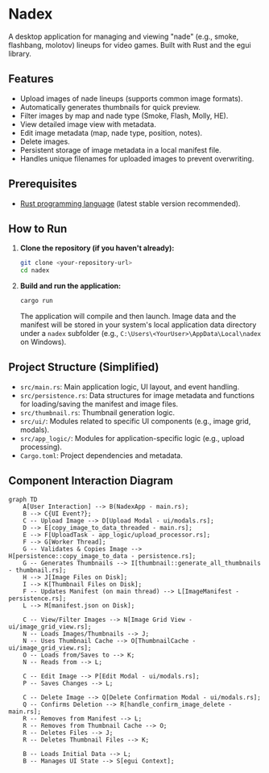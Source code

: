 # Nadex

A desktop application for managing and viewing "nade" (e.g., smoke, flashbang, molotov) lineups for video games. Built with Rust and the egui library.

## Features

*   Upload images of nade lineups (supports common image formats).
*   Automatically generates thumbnails for quick preview.
*   Filter images by map and nade type (Smoke, Flash, Molly, HE).
*   View detailed image view with metadata.
*   Edit image metadata (map, nade type, position, notes).
*   Delete images.
*   Persistent storage of image metadata in a local manifest file.
*   Handles unique filenames for uploaded images to prevent overwriting.

## Prerequisites

*   [Rust programming language](https://www.rust-lang.org/tools/install) (latest stable version recommended).

## How to Run

1.  **Clone the repository (if you haven't already):**
    ```bash
    git clone <your-repository-url>
    cd nadex
    ```

2.  **Build and run the application:**
    ```bash
    cargo run
    ```

    The application will compile and then launch. Image data and the manifest will be stored in your system's local application data directory under a `nadex` subfolder (e.g., `C:\Users\<YourUser>\AppData\Local\nadex` on Windows).

## Project Structure (Simplified)

*   `src/main.rs`: Main application logic, UI layout, and event handling.
*   `src/persistence.rs`: Data structures for image metadata and functions for loading/saving the manifest and image files.
*   `src/thumbnail.rs`: Thumbnail generation logic.
*   `src/ui/`: Modules related to specific UI components (e.g., image grid, modals).
*   `src/app_logic/`: Modules for application-specific logic (e.g., upload processing).
*   `Cargo.toml`: Project dependencies and metadata.

## Component Interaction Diagram

```mermaid
graph TD
    A[User Interaction] --> B(NadexApp - main.rs);
    B --> C{UI Event?};
    C -- Upload Image --> D[Upload Modal - ui/modals.rs];
    D --> E[copy_image_to_data_threaded - main.rs];
    E --> F[UploadTask - app_logic/upload_processor.rs];
    F --> G[Worker Thread];
    G -- Validates & Copies Image --> H[persistence::copy_image_to_data - persistence.rs];
    G -- Generates Thumbnails --> I[thumbnail::generate_all_thumbnails - thumbnail.rs];
    H --> J[Image Files on Disk];
    I --> K[Thumbnail Files on Disk];
    F -- Updates Manifest (on main thread) --> L[ImageManifest - persistence.rs];
    L --> M[manifest.json on Disk];

    C -- View/Filter Images --> N[Image Grid View - ui/image_grid_view.rs];
    N -- Loads Images/Thumbnails --> J;
    N -- Uses Thumbnail Cache --> O[ThumbnailCache - ui/image_grid_view.rs];
    O -- Loads from/Saves to --> K;
    N -- Reads from --> L;

    C -- Edit Image --> P[Edit Modal - ui/modals.rs];
    P -- Saves Changes --> L;

    C -- Delete Image --> Q[Delete Confirmation Modal - ui/modals.rs];
    Q -- Confirms Deletion --> R[handle_confirm_image_delete - main.rs];
    R -- Removes from Manifest --> L;
    R -- Removes from Thumbnail Cache --> O;
    R -- Deletes Files --> J;
    R -- Deletes Thumbnail Files --> K;

    B -- Loads Initial Data --> L;
    B -- Manages UI State --> S[egui Context];
```

